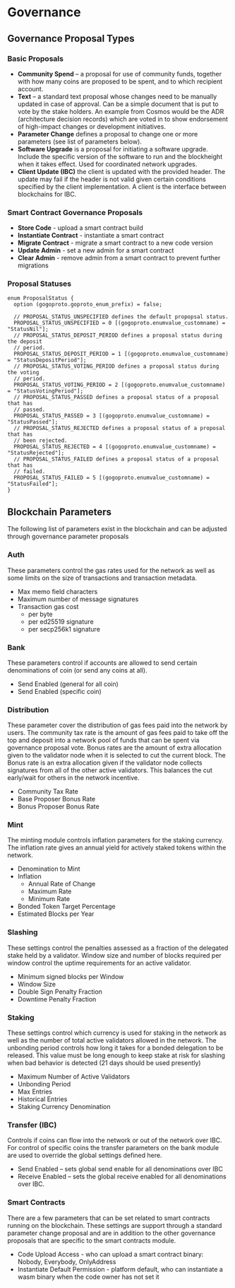 # Governance

## Governance Proposal Types <a id="Governance-Proposal-Types"></a>

### Basic Proposals <a id="Basic-Proposals"></a>

* **Community Spend** – a proposal for use of community funds, together with how many coins are proposed to be spent, and to which recipient account.
* **Text** – a standard text proposal whose changes need to be manually updated in case of approval. Can be a simple document that is put to vote by the stake holders. An example from Cosmos would be the ADR \(architecture decision records\) which are voted in to show endorsement of high-impact changes or development initiatives.
* **Parameter Change** defines a proposal to change one or more parameters \(see list of parameters below\).
* **Software Upgrade** is a proposal for initiating a software upgrade. Include the specific version of the software to run and the blockheight when it takes effect. Used for coordinated network upgrades.
* **Client Update \(IBC\)** the client is updated with the provided header. The update may fail if the header is not valid given certain conditions specified by the client implementation. A client is the interface between blockchains for IBC.

### Smart Contract Governance Proposals <a id="Smart-Contract-Governance-Proposals"></a>

* **Store Code** - upload a smart contract build
* **Instantiate Contract** - instantiate a smart contract
* **Migrate Contract** - migrate a smart contract to a new code version
* **Update Admin** - set a new admin for a smart contract
* **Clear Admin** - remove admin from a smart contract to prevent further migrations

### Proposal Statuses <a id="Proposal-Statuses"></a>

```text
enum ProposalStatus {
  option (gogoproto.goproto_enum_prefix) = false;

  // PROPOSAL_STATUS_UNSPECIFIED defines the default propopsal status.
  PROPOSAL_STATUS_UNSPECIFIED = 0 [(gogoproto.enumvalue_customname) = "StatusNil"];
  // PROPOSAL_STATUS_DEPOSIT_PERIOD defines a proposal status during the deposit
  // period.
  PROPOSAL_STATUS_DEPOSIT_PERIOD = 1 [(gogoproto.enumvalue_customname) = "StatusDepositPeriod"];
  // PROPOSAL_STATUS_VOTING_PERIOD defines a proposal status during the voting
  // period.
  PROPOSAL_STATUS_VOTING_PERIOD = 2 [(gogoproto.enumvalue_customname) = "StatusVotingPeriod"];
  // PROPOSAL_STATUS_PASSED defines a proposal status of a proposal that has
  // passed.
  PROPOSAL_STATUS_PASSED = 3 [(gogoproto.enumvalue_customname) = "StatusPassed"];
  // PROPOSAL_STATUS_REJECTED defines a proposal status of a proposal that has
  // been rejected.
  PROPOSAL_STATUS_REJECTED = 4 [(gogoproto.enumvalue_customname) = "StatusRejected"];
  // PROPOSAL_STATUS_FAILED defines a proposal status of a proposal that has
  // failed.
  PROPOSAL_STATUS_FAILED = 5 [(gogoproto.enumvalue_customname) = "StatusFailed"];
}
```

## Blockchain Parameters <a id="Blockchain-Parameters"></a>

The following list of parameters exist in the blockchain and can be adjusted through governance parameter proposals

### Auth <a id="Auth"></a>

These parameters control the gas rates used for the network as well as some limits on the size of transactions and transaction metadata.

* Max memo field characters
* Maximum number of message signatures
* Transaction gas cost
  * per byte
  * per ed25519 signature
  * per secp256k1 signature

### Bank <a id="Bank"></a>

These parameters control if accounts are allowed to send certain denominations of coin \(or send any coins at all\).

* Send Enabled \(general for all coin\)
* Send Enabled \(specific coin\)

### Distribution <a id="Distribution"></a>

These parameter cover the distribution of gas fees paid into the network by users. The community tax rate is the amount of gas fees paid to take off the top and deposit into a network pool of funds that can be spent via governance proposal vote. Bonus rates are the amount of extra allocation given to the validator node when it is selected to cut the current block. The Bonus rate is an extra allocation given if the validator node collects signatures from all of the other active validators. This balances the cut early/wait for others in the network incentive.

* Community Tax Rate
* Base Proposer Bonus Rate
* Bonus Proposer Bonus Rate

### Mint <a id="Mint"></a>

The minting module controls inflation parameters for the staking currency. The inflation rate gives an annual yield for actively staked tokens within the network.

* Denomination to Mint
* Inflation
  * Annual Rate of Change
  * Maximum Rate
  * Minimum Rate
* Bonded Token Target Percentage
* Estimated Blocks per Year

### Slashing <a id="Slashing"></a>

These settings control the penalties assessed as a fraction of the delegated stake held by a validator. Window size and number of blocks required per window control the uptime requirements for an active validator.

* Minimum signed blocks per Window
* Window Size
* Double Sign Penalty Fraction
* Downtime Penalty Fraction

### Staking <a id="Staking"></a>

These settings control which currency is used for staking in the network as well as the number of total active validators allowed in the network. The unbonding period controls how long it takes for a bonded delegation to be released. This value must be long enough to keep stake at risk for slashing when bad behavior is detected \(21 days should be used presently\)

* Maximum Number of Active Validators
* Unbonding Period
* Max Entries
* Historical Entries
* Staking Currency Denomination

### Transfer \(IBC\) <a id="Transfer-IBC"></a>

Controls if coins can flow into the network or out of the network over IBC. For control of specific coins the transfer parameters on the bank module are used to override the global settings defined here.

* Send Enabled – sets global send enable for all denominations over IBC
* Receive Enabled – sets the global receive enabled for all denominations over IBC.

### Smart Contracts <a id="Smart-Contracts"></a>

There are a few parameters that can be set related to smart contracts running on the blockchain. These settings are support through a standard parameter change proposal and are in addition to the other governance proposals that are specific to the smart contracts module.

* Code Upload Access - who can upload a smart contract binary: Nobody, Everybody, OnlyAddress
* Instantiate Default Permission - platform default, who can instantiate a wasm binary when the code owner has not set it


